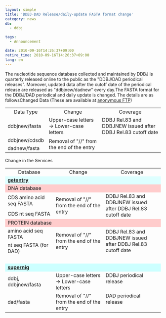 ```yaml
---
layout: simple
title: 'DDBJ·DAD Release/daily-update FASTA format change'
category: news
db:
  - ddbj

tags:
  - Announcement

date: 2010-09-16T14:26:37+09:00
retire_time: 2010-09-16T14:26:37+09:00
lang: en
---
```


<html>The nucleotide sequence database collected and maintained by DDBJ is quarterly released online to the public as the "DDBJ/DAD periodical releases". Moreover, updated data after the cutoff date of the periodical release are released as "ddbjnew/dadnew" every day.The FASTA format for the DDBJ/DAD periodical and daily update is changed. The details are as follows<span class="icon_square">Changed Data (These are available at <a href="https://ddbj.nig.ac.jp/public/ddbj_database">anonymous FTP</a>)</span>

<table class="table_ddbjing_02wide">
    <tr>
        <td class="td_ddbjing_02" align="center">Data Type</td>
        <td class="td_ddbjing_02" align="center">Change</td>
        <td class="td_ddbjing_02" align="center">Coverage</td>
    </tr>
    <tr>
        <td class="td_ddbjing_02">ddbjnew/fasta</td>
        <td class="td_ddbjing_02">Upper-case letters → Lower-case letters</td>
        <td class="td_ddbjing_02" rowspan="3" valign="top">DDBJ Rel.83 and <br> DDBJNEW issued after DDBJ Rel.83 cutoff date</td>
    </tr>
    <tr>
        <td class="td_ddbjing_02">ddbjnew/cdsdb</td>
        <td class="td_ddbjing_02" rowspan="2">Removal of "//" from the end of the entry </td>
    </tr>
    <tr>
        <td class="td_ddbjing_02">dadnew/fasta</td>
    </tr>
</table><span class="icon_square">Change in the Services</span>

<table class="table_ddbjing_02wide">
    <tr>
        <td class="td_ddbjing_02" align="center">Database</td>
        <td class="td_ddbjing_02" align="center">Change</td>
        <td class="td_ddbjing_02" align="center">Coverage</td>
    </tr>
    <tr>
        <td class="td_ddbjing_02" colspan="3" bgcolor="#ddffff"><a href="http://getentry.ddbj.nig.ac.jp/" target="_blank"><b>getentry</b></a></td>
    </tr>
    <tr>
        <td class="td_ddbjing_02" colspan="3" bgcolor="#ffcccc">DNA database</td>
    </tr>
    <tr>
        <td class="td_ddbjing_02">CDS amino acid seq FASTA</td>
        <td class="td_ddbjing_02" rowspan="2">Removal of "//" from the end of the entry</td>
        <td class="td_ddbjing_02" rowspan="2">DDBJ Rel.83 and <br> DDBJNEW issued after DDBJ Rel.83 cutoff date</td>
    </tr>
    <tr>
        <td class="td_ddbjing_02">CDS nt seq FASTA</td>
    </tr>
    <tr>
        <td class="td_ddbjing_02" colspan="3" bgcolor="#ffcccc">PROTEIN database</td>
    </tr>
    <tr>
        <td class="td_ddbjing_02">amino acid seq FASTA</td>
        <td class="td_ddbjing_02" rowspan="2">Removal of "//" from the end of the entry</td>
        <td class="td_ddbjing_02" rowspan="2">DDBJ Rel.83 and <br> DDBJNEW issued after DDBJ Rel.83 cutoff date</td>
    </tr>
    <tr>
        <td class="td_ddbjing_02">nt seq FASTA (for DAD)</td>
    </tr>
    <tr>
        <td class="td_ddbjing_02" colspan="3"> </td>
    </tr>
    <tr>
        <td class="td_ddbjing_02" colspan="3" bgcolor="#ccffff"><a href="/activities/index.html#supernig"><b>supernig</b></a></td>
    </tr>
    <tr>
        <td class="td_ddbjing_02">ddbj, ddbjnew/fasta</td>
        <td class="td_ddbjing_02">Upper-case letters → Lower-case letters</td>
        <td class="td_ddbjing_02" valign="top">DDBJ periodical release</td>
    </tr>
    <tr>
        <td class="td_ddbjing_02">dad/fasta</td>
        <td class="td_ddbjing_02">Removal of "//" from the end of the entry</td>
        <td class="td_ddbjing_02" valign="top">DAD periodical release</td>
    </tr>
</table>
</html>
